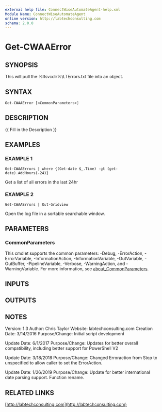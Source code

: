 ```yaml
---
external help file: ConnectWiseAutomateAgent-help.xml
Module Name: ConnectWiseAutomateAgent
online version: http://labtechconsulting.com
schema: 2.0.0
---
```


# Get-CWAAError

## SYNOPSIS
This will pull the %ltsvcdir%\LTErrors.txt file into an object.

## SYNTAX

```
Get-CWAAError [<CommonParameters>]
```

## DESCRIPTION
{{ Fill in the Description }}

## EXAMPLES

### EXAMPLE 1
```
Get-CWAAErrors | where {(Get-date $_.Time) -gt (get-date).AddHours(-24)}
```

Get a list of all errors in the last 24hr

### EXAMPLE 2
```
Get-CWAAErrors | Out-Gridview
```

Open the log file in a sortable searchable window.

## PARAMETERS

### CommonParameters
This cmdlet supports the common parameters: -Debug, -ErrorAction, -ErrorVariable, -InformationAction, -InformationVariable, -OutVariable, -OutBuffer, -PipelineVariable, -Verbose, -WarningAction, and -WarningVariable. For more information, see [about_CommonParameters](http://go.microsoft.com/fwlink/?LinkID=113216).

## INPUTS

## OUTPUTS

## NOTES
Version:        1.3
Author:         Chris Taylor
Website:        labtechconsulting.com
Creation Date:  3/14/2016
Purpose/Change: Initial script development

Update Date: 6/1/2017
Purpose/Change: Updates for better overall compatibility, including better support for PowerShell V2

Update Date: 3/18/2018
Purpose/Change: Changed Erroraction from Stop to unspecified to allow caller to set the ErrorAction.

Update Date: 1/26/2019
Purpose/Change: Update for better international date parsing support.
Function rename.

## RELATED LINKS

[http://labtechconsulting.com](http://labtechconsulting.com)

